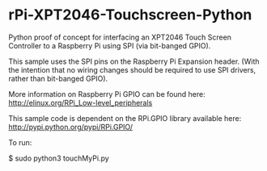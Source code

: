 rPi-XPT2046-Touchscreen-Python
==============================

Python proof of concept for interfacing an XPT2046 Touch Screen Controller
to a Raspberry Pi using SPI (via bit-banged GPIO).

This sample uses the SPI pins on the Raspberry Pi Expansion header.
(With the intention that no wiring changes should be required to use SPI
drivers, rather than bit-banged GPIO).

More information on Raspberry Pi GPIO can be found here:
http://elinux.org/RPi_Low-level_peripherals

This sample code is dependent on the RPi.GPIO library available here:
http://pypi.python.org/pypi/RPi.GPIO/

To run:

$ sudo python3 touchMyPi.py
